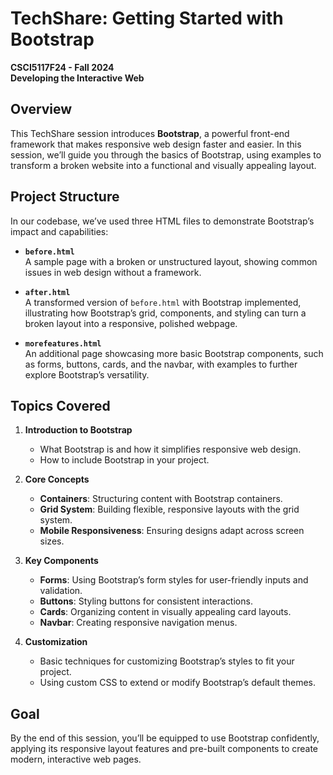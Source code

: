 # TechShare: Getting Started with Bootstrap

**CSCI5117F24 - Fall 2024**  
**Developing the Interactive Web**

## Overview
This TechShare session introduces **Bootstrap**, a powerful front-end framework that makes responsive web design faster and easier. In this session, we’ll guide you through the basics of Bootstrap, using examples to transform a broken website into a functional and visually appealing layout.

## Project Structure
In our codebase, we’ve used three HTML files to demonstrate Bootstrap’s impact and capabilities:

- **`before.html`**  
  A sample page with a broken or unstructured layout, showing common issues in web design without a framework.

- **`after.html`**  
  A transformed version of `before.html` with Bootstrap implemented, illustrating how Bootstrap’s grid, components, and styling can turn a broken layout into a responsive, polished webpage.

- **`morefeatures.html`**  
  An additional page showcasing more basic Bootstrap components, such as forms, buttons, cards, and the navbar, with examples to further explore Bootstrap’s versatility.

## Topics Covered

1. **Introduction to Bootstrap**  
   - What Bootstrap is and how it simplifies responsive web design.
   - How to include Bootstrap in your project.

2. **Core Concepts**
   - **Containers**: Structuring content with Bootstrap containers.
   - **Grid System**: Building flexible, responsive layouts with the grid system.
   - **Mobile Responsiveness**: Ensuring designs adapt across screen sizes.

3. **Key Components**
   - **Forms**: Using Bootstrap’s form styles for user-friendly inputs and validation.
   - **Buttons**: Styling buttons for consistent interactions.
   - **Cards**: Organizing content in visually appealing card layouts.
   - **Navbar**: Creating responsive navigation menus.

4. **Customization**
   - Basic techniques for customizing Bootstrap’s styles to fit your project.
   - Using custom CSS to extend or modify Bootstrap’s default themes.

## Goal
By the end of this session, you’ll be equipped to use Bootstrap confidently, applying its responsive layout features and pre-built components to create modern, interactive web pages.

